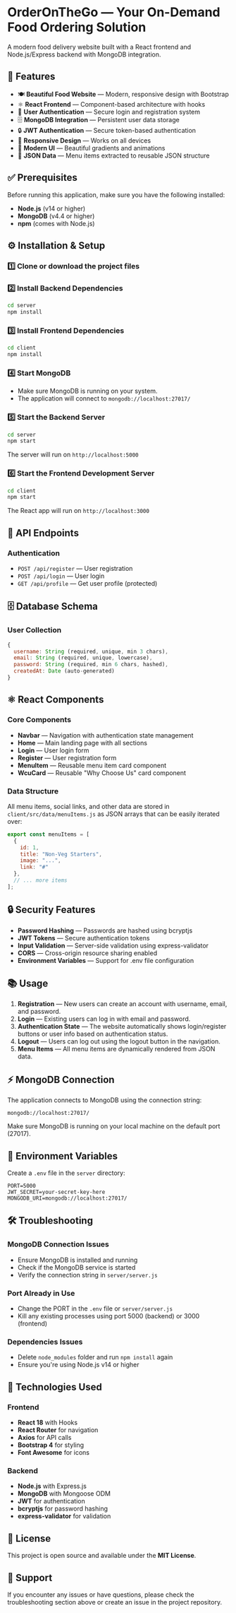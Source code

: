 # OrderOnTheGo — Your On-Demand Food Ordering Solution

A modern food delivery website built with a React frontend and Node.js/Express backend with MongoDB integration.

## 🚀 Features

- 🍽️ **Beautiful Food Website** — Modern, responsive design with Bootstrap
- ⚛️ **React Frontend** — Component-based architecture with hooks
- 🔐 **User Authentication** — Secure login and registration system
- 🗄️ **MongoDB Integration** — Persistent user data storage
- 🔒 **JWT Authentication** — Secure token-based authentication
- 📱 **Responsive Design** — Works on all devices
- 🎨 **Modern UI** — Beautiful gradients and animations
- 🔄 **JSON Data** — Menu items extracted to reusable JSON structure

## ✅ Prerequisites

Before running this application, make sure you have the following installed:

- **Node.js** (v14 or higher)
- **MongoDB** (v4.4 or higher)
- **npm** (comes with Node.js)

## ⚙️ Installation & Setup

### 1️⃣ Clone or download the project files

### 2️⃣ Install Backend Dependencies

```bash
cd server
npm install
```

### 3️⃣ Install Frontend Dependencies

```bash
cd client
npm install
```

### 4️⃣ Start MongoDB

- Make sure MongoDB is running on your system.
- The application will connect to `mongodb://localhost:27017/`

### 5️⃣ Start the Backend Server

```bash
cd server
npm start
```

The server will run on `http://localhost:5000`

### 6️⃣ Start the Frontend Development Server

```bash
cd client
npm start
```

The React app will run on `http://localhost:3000`

## 🔗 API Endpoints

### Authentication

- `POST /api/register` — User registration
- `POST /api/login` — User login
- `GET /api/profile` — Get user profile (protected)

## 🗄️ Database Schema

### User Collection

```javascript
{
  username: String (required, unique, min 3 chars),
  email: String (required, unique, lowercase),
  password: String (required, min 6 chars, hashed),
  createdAt: Date (auto-generated)
}
```

## ⚛️ React Components

### Core Components

- **Navbar** — Navigation with authentication state management
- **Home** — Main landing page with all sections
- **Login** — User login form
- **Register** — User registration form
- **MenuItem** — Reusable menu item card component
- **WcuCard** — Reusable "Why Choose Us" card component

### Data Structure

All menu items, social links, and other data are stored in `client/src/data/menuItems.js` as JSON arrays that can be easily iterated over:

```javascript
export const menuItems = [
  {
    id: 1,
    title: "Non-Veg Starters",
    image: "...",
    link: "#"
  },
  // ... more items
];
```

## 🔒 Security Features

- **Password Hashing** — Passwords are hashed using bcryptjs
- **JWT Tokens** — Secure authentication tokens
- **Input Validation** — Server-side validation using express-validator
- **CORS** — Cross-origin resource sharing enabled
- **Environment Variables** — Support for .env file configuration

## 📚 Usage

1. **Registration** — New users can create an account with username, email, and password.
2. **Login** — Existing users can log in with email and password.
3. **Authentication State** — The website automatically shows login/register buttons or user info based on authentication status.
4. **Logout** — Users can log out using the logout button in the navigation.
5. **Menu Items** — All menu items are dynamically rendered from JSON data.

## ⚡ MongoDB Connection

The application connects to MongoDB using the connection string:

```
mongodb://localhost:27017/
```

Make sure MongoDB is running on your local machine on the default port (27017).

## 🔑 Environment Variables

Create a `.env` file in the `server` directory:

```env
PORT=5000
JWT_SECRET=your-secret-key-here
MONGODB_URI=mongodb://localhost:27017/
```

## 🛠️ Troubleshooting

### MongoDB Connection Issues

- Ensure MongoDB is installed and running
- Check if the MongoDB service is started
- Verify the connection string in `server/server.js`

### Port Already in Use

- Change the PORT in the `.env` file or `server/server.js`
- Kill any existing processes using port 5000 (backend) or 3000 (frontend)

### Dependencies Issues

- Delete `node_modules` folder and run `npm install` again
- Ensure you're using Node.js v14 or higher

## 🧰 Technologies Used

### Frontend

- **React 18** with Hooks
- **React Router** for navigation
- **Axios** for API calls
- **Bootstrap 4** for styling
- **Font Awesome** for icons

### Backend

- **Node.js** with Express.js
- **MongoDB** with Mongoose ODM
- **JWT** for authentication
- **bcryptjs** for password hashing
- **express-validator** for validation

## 📄 License

This project is open source and available under the **MIT License**.

## 🙌 Support

If you encounter any issues or have questions, please check the troubleshooting section above or create an issue in the project repository.
```
